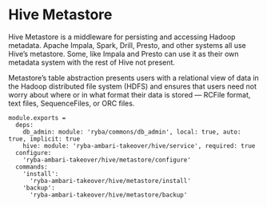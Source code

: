
# Hive Metastore

Hive Metastore is a middleware for persisting and accessing Hadoop metadata.
Apache Impala, Spark, Drill, Presto, and other systems all use Hive’s metastore. 
Some, like Impala and Presto can use it as their own metadata system with the
rest of Hive not present.

Metastore’s table abstraction presents users with a relational view of data in the Hadoop
distributed file system (HDFS) and ensures that users need not worry about where or in what
format their data is stored — RCFile format, text files, SequenceFiles, or ORC files.

    module.exports =
      deps:
        db_admin: module: 'ryba/commons/db_admin', local: true, auto: true, implicit: true
        hive: module: 'ryba-ambari-takeover/hive/service', required: true
      configure:
        'ryba-ambari-takeover/hive/metastore/configure'
      commands:
        'install':
          'ryba-ambari-takeover/hive/metastore/install'
        'backup':
          'ryba-ambari-takeover/hive/metastore/backup'
